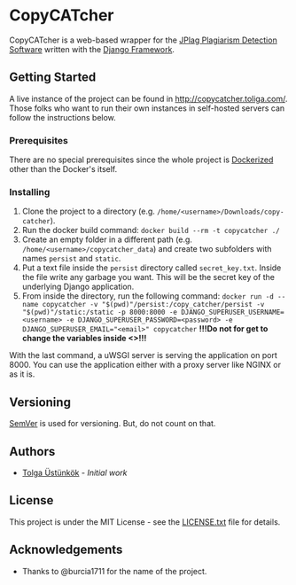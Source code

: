 # CopyCATcher
CopyCATcher is a web-based wrapper for the [JPlag Plagiarism Detection Software](https://github.com/jplag/jplag) written with the [Django Framework](https://www.djangoproject.com/).

## Getting Started
A live instance of the project can be found in http://copycatcher.toliga.com/. Those folks who want to run their own instances in self-hosted servers can follow the instructions below.

### Prerequisites
There are no special prerequisites since the whole project is [Dockerized](https://www.docker.com/) other than the Docker's itself.

### Installing
1. Clone the project to a directory (e.g. `/home/<username>/Downloads/copy-catcher`).
2. Run the docker build command: `docker build --rm -t copycatcher ./`
3. Create an empty folder in a different path (e.g. `/home/<username>/copycatcher_data`) and create two subfolders with names `persist` and `static`.
4. Put a text file inside the `persist` directory called `secret_key.txt`. Inside the file write any garbage you want. This will be the secret key of the underlying Django application.
5. From inside the directory, run the following command: `docker run -d --name copycatcher -v "$(pwd)"/persist:/copy_catcher/persist -v "$(pwd)"/static:/static -p 8000:8000 -e DJANGO_SUPERUSER_USERNAME=<username> -e DJANGO_SUPERUSER_PASSWORD=<password> -e DJANGO_SUPERUSER_EMAIL="<email>" copycatcher` **!!!Do not for get to change the variables inside <>!!!**

With the last command, a uWSGI server is serving the application on port 8000. You can use the application either with a proxy server like NGINX or as it is.

## Versioning
[SemVer](https://semver.org/) is used for versioning. But, do not count on that.

## Authors
* [Tolga Üstünkök](https://github.com/tustunkok) - *Initial work*

## License
This project is under the MIT License - see the [LICENSE.txt](LICENSE.txt) file for details.

## Acknowledgements
* Thanks to @burcia1711 for the name of the project.
